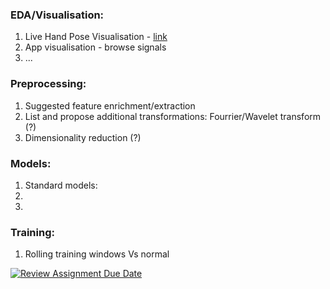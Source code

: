 ### EDA/Visualisation:

1. Live Hand Pose Visualisation - [link](https://github.com/cedricsimar/LiveHandPoseVisualisation)
2. App visualisation - browse signals
3. ...



### Preprocessing:

1. Suggested feature enrichment/extraction
2. List and propose additional transformations: Fourrier/Wavelet transform (?)
3. Dimensionality reduction (?)


### Models:

1. Standard models: 
2. 
3.


### Training:

1. Rolling training windows Vs normal 







[![Review Assignment Due Date](https://classroom.github.com/assets/deadline-readme-button-22041afd0340ce965d47ae6ef1cefeee28c7c493a6346c4f15d667ab976d596c.svg)](https://classroom.github.com/a/Ls0_XgHU)
